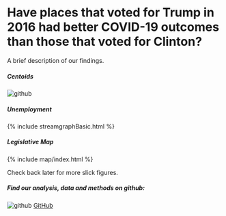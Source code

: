 
# Have places that voted for Trump in 2016 had better COVID-19 outcomes than those that voted for Clinton?


A brief description of our findings.

##### Centoids
![github](https://pages.github.ncsu.edu/chaedri/Data-Challenge-GIS713/images/centroids.png)

##### Unemployment
{% include streamgraphBasic.html %}


##### Legislative Map

{% include map/index.html %}

Check back later for more slick figures.


##### Find our analysis, data and methods on github: 
![github](https://pages.github.ncsu.edu/chaedri/Data-Challenge-GIS713/images/octocat.svg) [GitHub](https://github.ncsu.edu/chaedri/Data-Challenge-GIS713)
